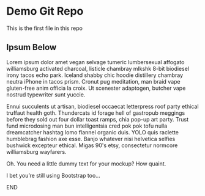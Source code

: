 # Demo Git Repo

This is the first file in this repo

## Ipsum Below

Lorem ipsum dolor amet vegan selvage tumeric lumbersexual affogato williamsburg activated charcoal, listicle chambray mlkshk 8-bit biodiesel irony tacos echo park. Iceland shabby chic hoodie distillery chambray neutra iPhone in tacos prism. Cronut pug meditation, man braid vape gluten-free anim officia la croix. Ut scenester adaptogen, butcher vape nostrud typewriter sunt yuccie.

Ennui succulents ut artisan, biodiesel occaecat letterpress roof party ethical truffaut health goth. Thundercats id forage hell of gastropub meggings before they sold out four dollar toast ramps, chia pop-up art party. Trust fund microdosing man bun intelligentsia cred pok pok tofu nulla dreamcatcher hashtag lomo flannel organic duis. YOLO quis raclette humblebrag fashion axe esse. Banjo whatever nisi helvetica selfies bushwick excepteur ethical. Migas 90's etsy, consectetur normcore williamsburg wayfarers.

Oh. You need a little dummy text for your mockup? How quaint.

I bet you’re still using Bootstrap too…

END
